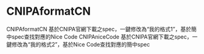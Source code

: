 # CNIPAformatCN
CNIPAformatCN 基於CNIPA官網下載之spec，一鍵修改為“我的格式1”，基於簡中spec查找對應的Nice Code
CNIPAniceCode 基於CNIPA官網下載之spec，一鍵修改為“我的格式2”，基於Nice Code查找對應的簡中spec
